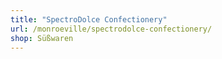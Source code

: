 ```yaml
---
title: "SpectroDolce Confectionery"
url: /monroeville/spectrodolce-confectionery/
shop: Süßwaren
---
```

